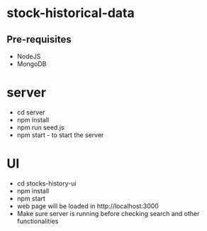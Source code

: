 # stock-historical-data

## Pre-requisites
  - NodeJS
  - MongoDB
  
# server
 - cd server
 - npm install
 - npm run seed.js
 - npm start - to start the server
 
# UI
- cd stocks-history-ui
- npm install
- npm start
- web page will be loaded in http://localhost:3000
- Make sure server is running before checking search and other functionalities
